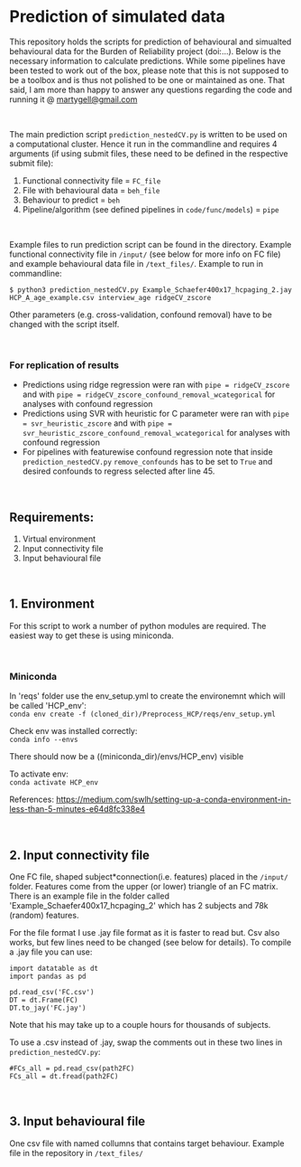 # Prediction of simulated data

This repository holds the scripts for prediction of behavioural and simualted behavioural data for the Burden of Reliability project (doi:...). Below is the necessary information to calculate predictions. While some pipelines have been tested to work out of the box, please note that this is not supposed to be a toolbox and is thus not polished to be one or maintained as one. That said, I am more than happy to answer any questions regarding the code and running it @ martygell@gmail.com

<br />

The main prediction script `prediction_nestedCV.py` is written to be used on a computational cluster. Hence it run in the commandline and requires 4 arguments (if using submit files, these need to be defined in the respective submit file):

1. Functional connectivity file = `FC_file`
2. File with behavioural data = `beh_file`
3. Behaviour to predict = `beh`
4. Pipeline/algorithm (see defined pipelines in `code/func/models`) = `pipe`

<br />

Example files to run prediction script can be found in the directory. Example functional connectivity file in `/input/` (see below for more info on FC file) and example behavioural data file in `/text_files/`. Example to run in commandline:
```
$ python3 prediction_nestedCV.py Example_Schaefer400x17_hcpaging_2.jay HCP_A_age_example.csv interview_age ridgeCV_zscore
```

Other parameters (e.g. cross-validation, confound removal) have to be changed with the script itself.

<br />

### For replication of results
- Predictions using ridge regression were ran with `pipe = ridgeCV_zscore` and with `pipe = ridgeCV_zscore_confound_removal_wcategorical` for analyses with confound regression
- Predictions using SVR with heuristic for C parameter were ran with `pipe = svr_heuristic_zscore` and with `pipe = svr_heuristic_zscore_confound_removal_wcategorical` for analyses with confound regression
- For pipelines with featurewise confound regression note that inside `prediction_nestedCV.py` `remove_confounds` has to be set to `True` and desired confounds to regress selected after line 45.

<br />


## Requirements:
1. Virtual environment
2. Input connectivity file
3. Input behavioural file

<br />

## 1. Environment
For this script to work a number of python modules are required. The easiest way to get these is using miniconda.

<br />

### Miniconda
In 'reqs' folder use the env_setup.yml to create the environemnt which will be called 'HCP_env':  
`conda env create -f (cloned_dir)/Preprocess_HCP/reqs/env_setup.yml`

Check env was installed correctly:  
`conda info --envs`

There should now be a ((miniconda_dir)/envs/HCP_env) visible

To activate env:  
`conda activate HCP_env`

References: https://medium.com/swlh/setting-up-a-conda-environment-in-less-than-5-minutes-e64d8fc338e4

<br />

## 2. Input connectivity file
One FC file, shaped subject*connection(i.e. features) placed in the `/input/` folder. Features come from the upper (or lower) triangle of an FC matrix. There is an example file in the folder called 'Example_Schaefer400x17_hcpaging_2' which has 2 subjects and 78k (random) features.

For the file format I use .jay file format as it is faster to read but. Csv also works, but few lines need to be changed (see below for details). To compile a .jay file you can use:

```
import datatable as dt
import pandas as pd

pd.read_csv('FC.csv')
DT = dt.Frame(FC)
DT.to_jay('FC.jay')
```

Note that his may take up to a couple hours for thousands of subjects.

To use a .csv instead of .jay, swap the comments out in these two lines in `prediction_nestedCV.py`: 
```
#FCs_all = pd.read_csv(path2FC)
FCs_all = dt.fread(path2FC)
```

<br />

## 3. Input behavioural file
One csv file with named collumns that contains target behaviour. Example file in the repository in `/text_files/`
